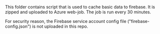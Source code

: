 This folder contains script that is used to cache basic data to firebase. It is zipped and uploaded to Azure web-job. The job is run every 30 minutes.

For security reason, the Firebase service account config file ("firebase-config.json") is not uploaded in this repo.
